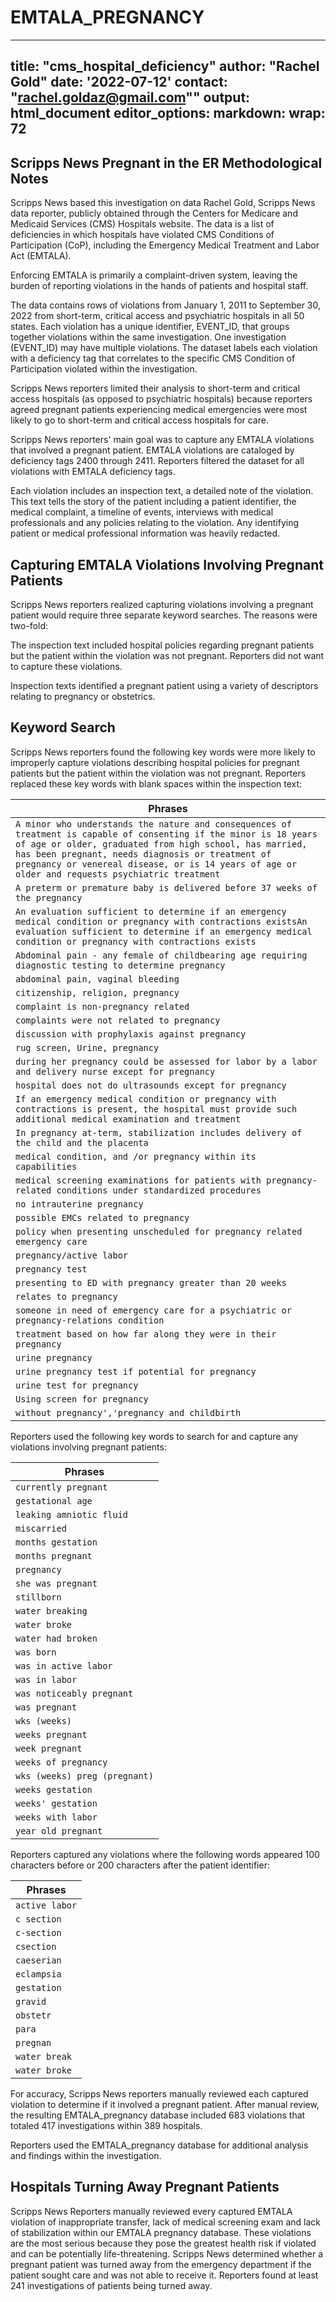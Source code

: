 # EMTALA_PREGNANCY

---
title: "cms_hospital_deficiency"
author: "Rachel Gold"
date: '2022-07-12'
contact: "rachel.goldaz@gmail.com""
output: html_document
editor_options: 
  markdown: 
    wrap: 72
---

## Scripps News Pregnant in the ER Methodological Notes

Scripps News based this investigation on data Rachel Gold, Scripps News data reporter, publicly obtained through the Centers for Medicare and Medicaid Services (CMS) Hospitals website. The data is a list of deficiencies in which hospitals have violated CMS Conditions of Participation (CoP), including the Emergency Medical Treatment and Labor Act (EMTALA).

Enforcing EMTALA is primarily a complaint-driven system, leaving the burden of reporting violations in the hands of patients and hospital staff. 

The data contains rows of violations from January 1, 2011 to September 30, 2022 from short-term, critical access and psychiatric hospitals in all 50 states. Each violation has a unique identifier, EVENT_ID, that groups together violations within the same investigation. One investigation (EVENT_ID) may have multiple violations. The dataset labels each violation with a deficiency tag that correlates to the specific CMS Condition of Participation violated within the investigation.

Scripps News reporters limited their analysis to short-term and critical access hospitals (as opposed to psychiatric hospitals) because reporters agreed pregnant patients experiencing medical emergencies were most likely to go to short-term and critical access hospitals for care.

Scripps News reporters' main goal was to capture any EMTALA violations that involved a pregnant patient. EMTALA violations are cataloged by deficiency tags 2400 through 2411. Reporters filtered the dataset for all violations with EMTALA deficiency tags.

Each violation includes an inspection text, a detailed note of the violation. This text tells the story of the patient including a patient identifier, the medical complaint, a timeline of events, interviews with medical professionals and any policies relating to the violation. Any identifying patient or medical professional information was heavily redacted.

## Capturing EMTALA Violations Involving Pregnant Patients

Scripps News reporters realized capturing violations involving a pregnant patient would require three separate keyword searches. The reasons were two-fold:

The inspection text included hospital policies regarding pregnant patients but the patient within the violation was not pregnant. Reporters did not want to capture these violations.

Inspection texts identified a pregnant patient using a variety of descriptors relating to pregnancy or obstetrics.

## Keyword Search

Scripps News reporters found the following key words were more likely to improperly capture violations describing hospital policies for pregnant patients but the patient within the violation was not pregnant. Reporters replaced these key words with blank spaces within the inspection text:

| Phrases                                                                                                                                                                                                                                                                                                                            |
|------------------------------------------------------------------------|
| `A minor who understands the nature and consequences of treatment is capable of consenting if the minor is 18 years of age or older, graduated from high school, has married, has been pregnant, needs diagnosis or treatment of pregnancy or venereal disease, or is 14 years of age or older and requests psychiatric treatment` |
| `A preterm or premature baby is delivered before 37 weeks of the pregnancy`                                                                                                                                                                                                                                                        |
| `An evaluation sufficient to determine if an emergency medical condition or pregnancy with contractions existsAn evaluation sufficient to determine if an emergency medical condition or pregnancy with contractions exists`                                                                                                       |
| `Abdominal pain - any female of childbearing age requiring diagnostic testing to determine pregnancy`                                                                                                                                                                                                                              |
| `abdominal pain, vaginal bleeding`                                                                                                                                                                                                                                                                                                 |
| `citizenship, religion, pregnancy`                                                                                                                                                                                                                                                                                                 |
| `complaint is non-pregnancy related`                                                                                                                                                                                                                                                                                               |
| `complaints were not related to pregnancy`                                                                                                                                                                                                                                                                                         |
| `discussion with prophylaxis against pregnancy`                                                                                                                                                                                                                                                                                    |
| `rug screen, Urine, pregnancy`                                                                                                                                                                                                                                                                                                     |
| `during her pregnancy could be assessed for labor by a labor and delivery nurse except for pregnancy`                                                                                                                                                                                                                              |
| `hospital does not do ultrasounds except for pregnancy`                                                                                                                                                                                                                                                                            |
| `If an emergency medical condition or pregnancy with contractions is present, the hospital must provide such additional medical examination and treatment`                                                                                                                                                                         |
| `In pregnancy at-term, stabilization includes delivery of the child and the placenta`                                                                                                                                                                                                                                              |
| `medical condition, and /or pregnancy within its capabilities`                                                                                                                                                                                                                                                                     |
| `medical screening examinations for patients with pregnancy-related conditions under standardized procedures`                                                                                                                                                                                                                      |
| `no intrauterine pregnancy`                                                                                                                                                                                                                                                                                                        |
| `possible EMCs related to pregnancy`                                                                                                                                                                                                                                                                                               |
| `policy when presenting unscheduled for pregnancy related emergency care`                                                                                                                                                                                                                                                          |
| `pregnancy/active labor`                                                                                                                                                                                                                                                                                                           |
| `pregnancy test`                                                                                                                                                                                                                                                                                                                   |
| `presenting to ED with pregnancy greater than 20 weeks`                                                                                                                                                                                                                                                                            |
| `relates to pregnancy`                                                                                                                                                                                                                                                                                                             |
| `someone in need of emergency care for a psychiatric or pregnancy-relations condition`                                                                                                                                                                                                                                             |
| `treatment based on how far along they were in their pregnancy`                                                                                                                                                                                                                                                                    |
| `urine pregnancy`                                                                                                                                                                                                                                                                                                                  |
| `urine pregnancy test if potential for pregnancy`                                                                                                                                                                                                                                                                                  |
| `urine test for pregnancy`                                                                                                                                                                                                                                                                                                         |
| `Using screen for pregnancy`                                                                                                                                                                                                                                                                                                       |
| `without pregnancy','pregnancy and childbirth`                                                                                                                                                                                                                                                                                     |

Reporters used the following key words to search for and capture any violations involving pregnant patients:

| Phrases                       |
|-------------------------------|
| `currently pregnant`          |
| `gestational age`             |
| `leaking amniotic fluid`      |
| `miscarried`                  |
| `months gestation`            |
| `months pregnant`             |
| `pregnancy`                   |
| `she was pregnant`            |
| `stillborn`                   |
| `water breaking`              |
| `water broke`                 |
| `water had broken`            |
| `was born`                    |
| `was in active labor`         |
| `was in labor`                |
| `was noticeably pregnant`     |
| `was pregnant`                |
| `wks (weeks)`                 |
| `weeks pregnant`              |
| `week pregnant`               |
| `weeks of pregnancy`          |
| `wks (weeks) preg (pregnant)` |
| `weeks gestation`             |
| `weeks' gestation`            |
| `weeks with labor`            |
| `year old pregnant`           |

Reporters captured any violations where the following words appeared 100 characters before or 200 characters after the patient identifier:

| Phrases        |
|----------------|
| `active labor` |
| `c section`    |
| `c-section`    |
| `csection`     |
| `caeserian`    |
| `eclampsia`    |
| `gestation`    |
| `gravid`       |
| `obstetr`      |
| `para`         |
| `pregnan`      |
| `water break`  |
| `water broke`  |

For accuracy, Scripps News reporters manually reviewed each captured violation to determine if it involved a pregnant patient. After manual review, the resulting EMTALA_pregnancy database included 683 violations that totaled 417 investigations within 389 hospitals.

Reporters used the EMTALA_pregnancy database for additional analysis and findings within the investigation.

## Hospitals Turning Away Pregnant Patients

Scripps News Reporters manually reviewed every captured EMTALA violation of inappropriate transfer, lack of medical screening exam and lack of stabilization within our EMTALA pregnancy database. These violations are the most serious because they pose the greatest health risk if violated and can be potentially life-threatening. Scripps News determined whether a pregnant patient was turned away from the emergency department if the patient sought care and was not able to receive it. Reporters found at least 241 investigations of patients being turned away.
